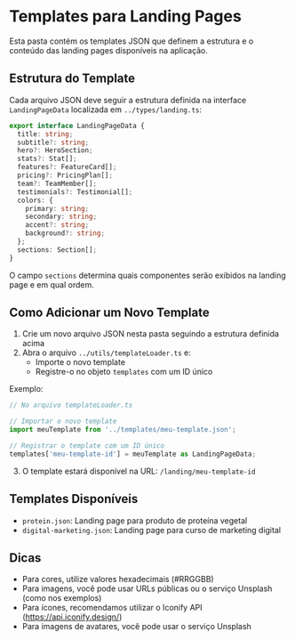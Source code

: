 # Templates para Landing Pages

Esta pasta contém os templates JSON que definem a estrutura e o conteúdo das landing pages disponíveis na aplicação.

## Estrutura do Template

Cada arquivo JSON deve seguir a estrutura definida na interface `LandingPageData` localizada em `../types/landing.ts`:

```typescript
export interface LandingPageData {
  title: string;
  subtitle?: string;
  hero?: HeroSection;
  stats?: Stat[];
  features?: FeatureCard[];
  pricing?: PricingPlan[];
  team?: TeamMember[];
  testimonials?: Testimonial[];
  colors: {
    primary: string;
    secondary: string;
    accent?: string;
    background?: string;
  };
  sections: Section[];
}
```

O campo `sections` determina quais componentes serão exibidos na landing page e em qual ordem.

## Como Adicionar um Novo Template

1. Crie um novo arquivo JSON nesta pasta seguindo a estrutura definida acima
2. Abra o arquivo `../utils/templateLoader.ts` e:
   - Importe o novo template
   - Registre-o no objeto `templates` com um ID único

Exemplo:

```typescript
// No arquivo templateLoader.ts

// Importar o novo template
import meuTemplate from '../templates/meu-template.json';

// Registrar o template com um ID único
templates['meu-template-id'] = meuTemplate as LandingPageData;
```

3. O template estará disponível na URL: `/landing/meu-template-id`

## Templates Disponíveis

- `protein.json`: Landing page para produto de proteína vegetal
- `digital-marketing.json`: Landing page para curso de marketing digital

## Dicas

- Para cores, utilize valores hexadecimais (#RRGGBB)
- Para imagens, você pode usar URLs públicas ou o serviço Unsplash (como nos exemplos)
- Para ícones, recomendamos utilizar o Iconify API (https://api.iconify.design/)
- Para imagens de avatares, você pode usar o serviço Unsplash
